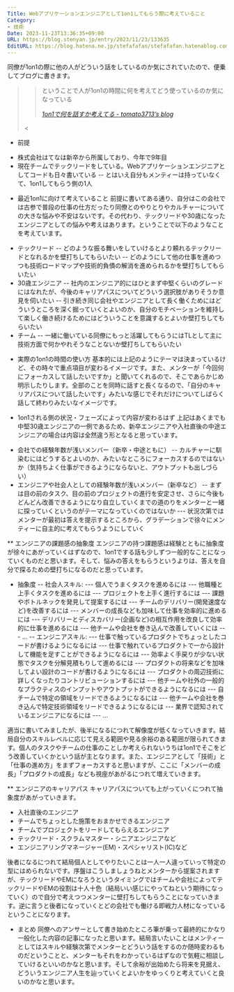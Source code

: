 ```yaml
---
Title: Webアプリケーションエンジニアとして1on1してもらう際に考えていること
Category:
- 技術
Date: 2023-11-23T13:36:35+09:00
URL: https://blog.stenyan.jp/entry/2023/11/23/133635
EditURL: https://blog.hatena.ne.jp/stefafafan/stefafafan.hatenablog.com/atom/entry/6801883189061042102
---
```


同僚が1on1の際に他の人がどういう話をしているのか気にされていたので、便乗してブログに書きます。

><blockquote cite="https://tomato3713.hatenablog.com/entry/2023/11/23/104510" data-uuid="6801883189061031472"><p>ということで人が1on1の時間に何を考えてどう使っているのか気になっている</p><cite><a href="https://tomato3713.hatenablog.com/entry/2023/11/23/104510">1on1で何を話すか考えてる - tomato3713’s blog</a></cite></blockquote><

* 前提
- 株式会社はてなは新卒から所属しており、今年で9年目
- 現在チームでテックリードをしている。Webアプリケーションエンジニアとしてコードも日々書いている
-- とはいえ自分もメンティーは持っていなくて、1on1してもらう側の1人

* 最近1on1に向けて考えていること
前提に書いてある通り、自分はこの会社では古参で普段の仕事の仕方だったり同僚とのやりとりやカルチャーについての大きな悩みや不安はないです。その代わり、テックリードや30歳になったエンジニアとしての悩みや考えはあります。ということで以下のようなことを考えています。

- テックリード
-- どのような振る舞いをしていけるとより頼れるテックリードとなれるかを壁打ちしてもらいたい
-- どのようにして他の仕事を進めつつも技術ロードマップや技術的負債の解消を進められるかを壁打ちしてもらいたい
- 30歳エンジニア
-- 社内のエンジニア的にはひとまず中堅くらいのグレードにはなれたが、今後のキャリアパスについてどういう選択肢がありそうか意見を伺いたい
-- 引き続き同じ会社やエンジニアとして長く働くためにはどういうところを深く掘っていくとよいのか、自分のモチベーションを維持して楽しく働き続けるためにはどういうことを意識するとよいか壁打ちしてもらいたい
- チーム
-- 一緒に働いている同僚にもっと活躍してもらうにはTLとして主に技術方面で何かやれそうなことないか壁打ちしてもらいたい

* 実際の1on1の時間の使い方
基本的には上記のようにテーマは決まっているけど、その時々で重点項目が変わるイメージです。また、メンターが「今回何にフォーカスして話したいですか」と聞いてくれるので、そこであらかじめ明示したりします。全部のことを同時に話すと長くなるので、「自分のキャリアパスについて話したいです」みたいな感じでそれだけについてしばらく話して終わりみたいなイメージです。

* 1on1される側の状況・フェーズによって内容が変わるはず
上記はあくまでも中堅30歳エンジニアの一例であるため、新卒エンジニアや入社直後の中途エンジニアの場合は内容は全然違う形となると思っています。

- 会社での経験年数が浅いメンバー（新卒・中途ともに）
-- カルチャーに馴染むにはどうするとよいのか、みたいなところにフォーカスするのではないか（気持ちよく仕事ができるようにならないと、アウトプットも出しづらい）
- エンジニアや社会人としての経験年数が浅いメンバー（新卒など）
-- まずは目の前のタスク、目の前のプロジェクトの進行を安定させ、さらに今後もどんどん改善できるようになり自立していくまでの道のりをメンターと一緒に探っていくというのがテーマになっていくのではないか
--- 状況次第ではメンターが最初は答えを提示するところから、グラデーションで徐々にメンティーに自主的に考えてもらうようにしていく

** エンジニアの課題感の抽象度
エンジニアの持つ課題感は経験とともに抽象度が徐々にあがっていくはずなので、1on1でする話も少しずつ一般的なことになっていくものだと思います。そして、悩みの答えをもらうというよりは、答えを自分で探るための壁打ちになるのだと思っています。
- 抽象度
-- 社会人スキル: 
--- 個人でうまくタスクを進めるには
--- 他職種と上手くタスクを進めるには
--- プロジェクトを上手く進行するには
--- 課題やボトルネックを発見して提案するには
--- チームのデリバリー(開発速度など)を改善するには
--- メンバーの成長なども加味して仕事を効率的に進めるには
--- デリバリーとディスカバリー(企画など)の相互作用を改良して効率的に仕事を進めるには
--- 他チームや会社を巻き込んで改善していくには
--- ...
-- エンジニアスキル: 
--- 仕事で触っているプロダクトでちょっとしたコードが書けるようになるには
--- 仕事で触れているプロダクトで一から設計して機能を足すことができるようになるには
--- 効率よく手戻りが少ない状態でタスクを分解見積もりして進めるには
--- プロダクトの将来などを加味してよい設計のコードが書けるようになるには
--- プロダクトの周辺技術に詳しくなったりコントリビューションするには
--- 他チームや社外の一般的なプラクティスのインプットやアウトプットができるようになるには
--- 自チームで特定の領域をリードできるようになるには
--- 他チームや会社を巻き込んで特定技術領域をリードできるようになるには
--- 業界で認知されているエンジニアになるには
--- …

適当に書いてみましたが、後半になるにつれて解像度が低くなっていきます。結局自分のスキルレベルに応じて見える範囲や見る余裕のある範囲が限られてきます。個人のタスクやチームの仕事のことしか考えられないうちは1on1でそこをどう改善していくかという話が主となります。また、エンジニアとして「技術」と「仕事の進め方」をまずフォーカスすると思いますが、ここに「メンバーの成長」「プロダクトの成長」なども視座があがるにつれて増えていきます。

** エンジニアのキャリアパス
キャリアパスについても上がっていくにつれて抽象度があがっていきます。
- 入社直後のエンジニア
- チームでちょっとした施策をおまかせできるエンジニア
- チームでプロジェクトをリードしてもらえるエンジニア
- テックリード・スクラムマスター・シニアエンジニアなど
- エンジニアリングマネージャー(EM)・スペシャリスト(IC)など

後者になるにつれて結局個人としてやりたいことは一人一人違っていって特定の型にはめられないです。序盤はこうしましょうねとメンターから提案されますが、テックリードやEMになろうというタイミングではチームや会社によってテックリードやEMの役割は十人十色（結局いい感じにやってねという期待になっていく）ので自分で考えつつメンターに壁打ちしてもらうことになっていきます。逆に言うと後者になっていくとどの会社でも働ける即戦力人材になっているということになります。

* まとめ
同僚へのアンサーとして書き始めたところ筆が乗って最終的にかなり一般化した内容の記事になったと思います。結局言いたいことはメンティーとしてはスキルや経験次第でメンターとどういう話をするのか随時変わるものだということと、メンターもそれをわかっているはずなので気軽に相談していけるといいのかなと思います。そして余裕が出始めたら将来を見据え、どういうエンジニア人生を辿っていくとよいかをゆっくりと考えていくと良いのかなと思います。

